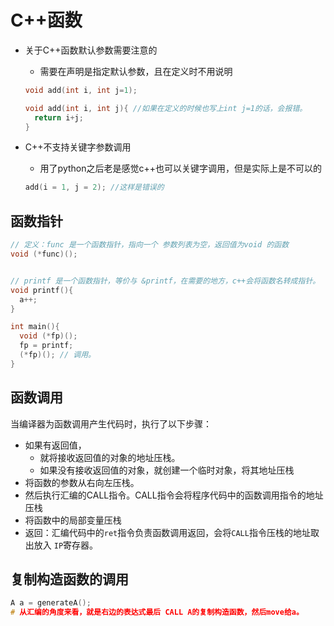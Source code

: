 # C++函数



* 关于C++函数默认参数需要注意的

  * 需要在声明是指定默认参数，且在定义时不用说明

  ```c++
  void add(int i, int j=1);

  void add(int i, int j){ //如果在定义的时候也写上int j=1的话，会报错。
    return i+j;
  }
  ```

* C++不支持关键字参数调用

  * 用了python之后老是感觉c++也可以关键字调用，但是实际上是不可以的

  ```c++
  add(i = 1, j = 2); //这样是错误的
  ```

## 函数指针



```c++
// 定义：func 是一个函数指针，指向一个 参数列表为空，返回值为void 的函数
void (*func)();


// printf 是一个函数指针，等价与 &printf，在需要的地方，c++会将函数名转成指针。
void printf(){
  a++;
}

int main(){
  void (*fp)();
  fp = printf;
  (*fp)(); // 调用。
}
```



## 函数调用

当编译器为函数调用产生代码时，执行了以下步骤：

* 如果有返回值，
  * 就将接收返回值的对象的地址压栈。
  * 如果没有接收返回值的对象，就创建一个临时对象，将其地址压栈
* 将函数的参数从右向左压栈。
* 然后执行汇编的CALL指令。CALL指令会将程序代码中的函数调用指令的地址压栈
* 将函数中的局部变量压栈
* 返回：汇编代码中的`ret`指令负责函数调用返回，会将`CALL`指令压栈的地址取出放入 `IP`寄存器。



## 复制构造函数的调用

```c++
A a = generateA();
# 从汇编的角度来看，就是右边的表达式最后 CALL A的复制构造函数，然后move给a。
```